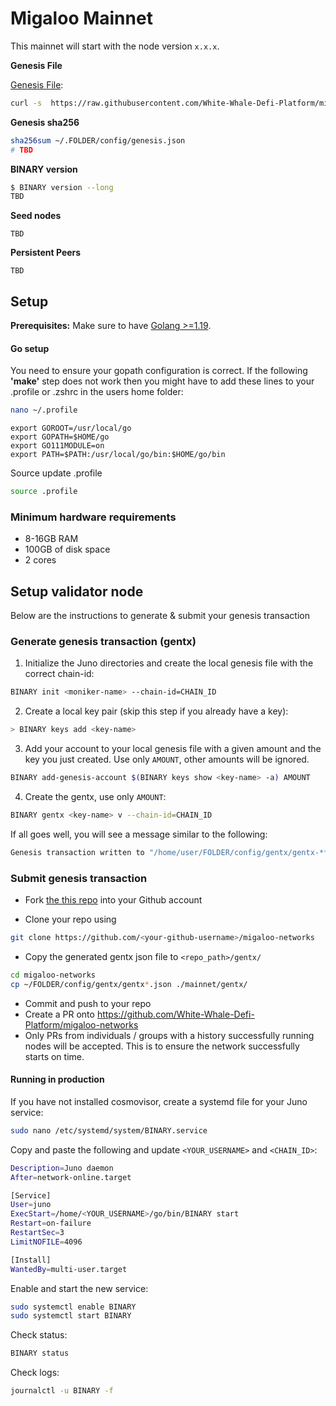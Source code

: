 # Migaloo Mainnet

This mainnet will start with the node version `x.x.x`.

**Genesis File**

[Genesis File](/mainnet/genesis.json):

```bash
curl -s  https://raw.githubusercontent.com/White-Whale-Defi-Platform/migaloo-networks/mainnet/main/genesis.json > ~/.FOLDER/config/genesis.json
```

**Genesis sha256**

```bash
sha256sum ~/.FOLDER/config/genesis.json
# TBD
```

**BINARY version**

```bash
$ BINARY version --long
TBD
```

**Seed nodes**

```
TBD
```

**Persistent Peers**

```
TBD
```

## Setup

**Prerequisites:** Make sure to have [Golang >=1.19](https://golang.org/).

#### Go setup

You need to ensure your gopath configuration is correct. If the following **'make'** step does not work then you might have to add these lines to your .profile or .zshrc in the users home folder:

```sh
nano ~/.profile
```

```
export GOROOT=/usr/local/go
export GOPATH=$HOME/go
export GO111MODULE=on
export PATH=$PATH:/usr/local/go/bin:$HOME/go/bin
```

Source update .profile

```sh
source .profile
```

### Minimum hardware requirements

- 8-16GB RAM
- 100GB of disk space
- 2 cores

## Setup validator node

Below are the instructions to generate & submit your genesis transaction

### Generate genesis transaction (gentx)

1. Initialize the Juno directories and create the local genesis file with the correct chain-id:

```bash
BINARY init <moniker-name> --chain-id=CHAIN_ID
```

2. Create a local key pair (skip this step if you already have a key):

```sh
> BINARY keys add <key-name>
```

3. Add your account to your local genesis file with a given amount and the key you just created. Use only `AMOUNT`, other amounts will be ignored.

```bash
BINARY add-genesis-account $(BINARY keys show <key-name> -a) AMOUNT
```

4. Create the gentx, use only `AMOUNT`:

```bash
BINARY gentx <key-name> v --chain-id=CHAIN_ID
```

If all goes well, you will see a message similar to the following:

```bash
Genesis transaction written to "/home/user/FOLDER/config/gentx/gentx-******.json"
```

### Submit genesis transaction

- Fork [the this repo](https://github.com/White-Whale-Defi-Platform/migaloo-networks) into your Github account

- Clone your repo using

```bash
git clone https://github.com/<your-github-username>/migaloo-networks
```

- Copy the generated gentx json file to `<repo_path>/gentx/`

```sh
cd migaloo-networks
cp ~/FOLDER/config/gentx/gentx*.json ./mainnet/gentx/
```

- Commit and push to your repo
- Create a PR onto https://github.com/White-Whale-Defi-Platform/migaloo-networks
- Only PRs from individuals / groups with a history successfully running nodes will be accepted. This is to ensure the network successfully starts on time.

#### Running in production

If you have not installed cosmovisor, create a systemd file for your Juno service:

```sh
sudo nano /etc/systemd/system/BINARY.service
```

Copy and paste the following and update `<YOUR_USERNAME>` and `<CHAIN_ID>`:

```sh
Description=Juno daemon
After=network-online.target

[Service]
User=juno
ExecStart=/home/<YOUR_USERNAME>/go/bin/BINARY start
Restart=on-failure
RestartSec=3
LimitNOFILE=4096

[Install]
WantedBy=multi-user.target
```

Enable and start the new service:

```sh
sudo systemctl enable BINARY
sudo systemctl start BINARY
```

Check status:

```sh
BINARY status
```

Check logs:

```sh
journalctl -u BINARY -f
```
